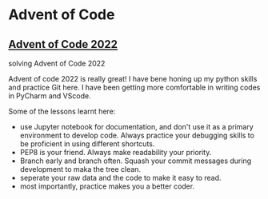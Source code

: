 # Advent of Code
## [Advent of Code 2022](https://adventofcode.com/2022)
 solving Advent of Code 2022
 
Advent of code 2022 is really great! I have bene honing up my python skills and practice Git here. I have been getting more comfortable in writing codes in PyCharm and VScode. 

Some of the lessons learnt here:
 - use Jupyter notebook for documentation, and don't use it as a primary environment to develop code. Always practice your debugging skills to be proficient in using different shortcuts.
 - PEP8 is your friend. Always make readability your priority. 
 - Branch early and branch often. Squash your commit messages during development to maka the tree clean.
 - seperate your raw data and the code to make it easy to read.
 - most importantly, practice makes you a better coder. 
